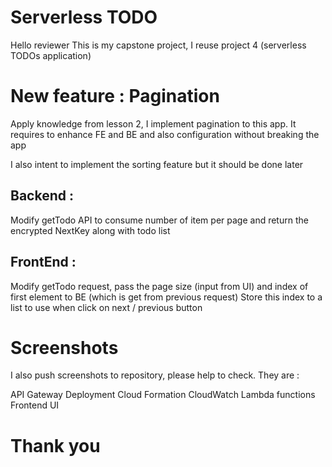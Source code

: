 # Serverless TODO
Hello reviewer
This is my capstone project, I reuse project 4 (serverless TODOs application) 


# New feature : Pagination
Apply knowledge from lesson 2, I implement pagination to this app. It requires to enhance FE and BE and also configuration without breaking the app

I  also intent to implement the sorting feature but it should be done later


## Backend : 
Modify getTodo API to consume number of item per page and return the encrypted NextKey along with todo list

## FrontEnd : 
Modify getTodo request, pass the page size (input from UI) and index of first element to BE (which is get from previous request) 
Store this index to a list to use when click on next / previous button


# Screenshots

I also push screenshots to repository, please help to check. They are : 

API Gateway 
Deployment
Cloud Formation
CloudWatch
Lambda functions
Frontend UI

# Thank you 
